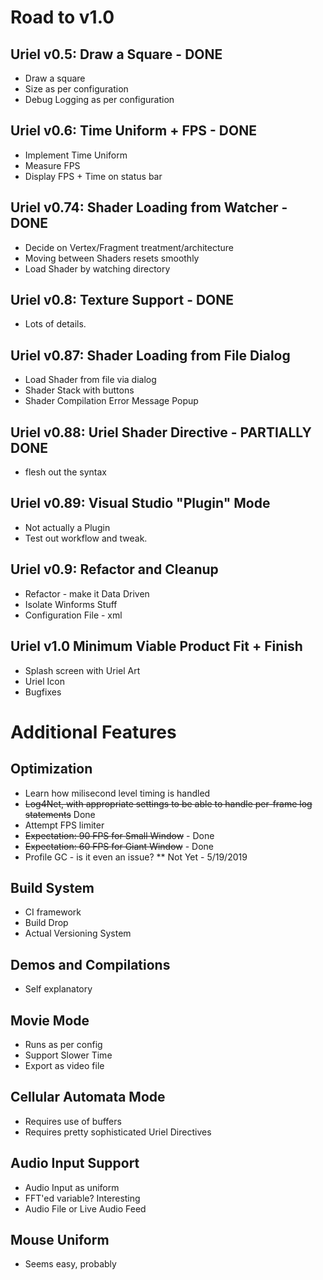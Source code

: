 # Road to v1.0

## Uriel v0.5: Draw a Square - DONE
* Draw a square
* Size as per configuration
* Debug Logging as per configuration

## Uriel v0.6: Time Uniform + FPS - DONE
* Implement Time Uniform 
* Measure FPS
* Display FPS + Time on status bar

## Uriel v0.74: Shader Loading from Watcher - DONE
* Decide on Vertex/Fragment treatment/architecture
* Moving between Shaders resets smoothly
* Load Shader by watching directory

## Uriel v0.8: Texture Support - DONE
* Lots of details.

## Uriel v0.87: Shader Loading from File Dialog 
* Load Shader from file via dialog
* Shader Stack with buttons
* Shader Compilation Error Message Popup

## Uriel v0.88: Uriel Shader Directive - PARTIALLY DONE
* flesh out the syntax

## Uriel v0.89: Visual Studio "Plugin" Mode
* Not actually a Plugin
* Test out workflow and tweak.

## Uriel v0.9: Refactor and Cleanup
* Refactor - make it Data Driven
* Isolate Winforms Stuff
* Configuration File - xml

## Uriel v1.0 Minimum Viable Product Fit + Finish
* Splash screen with Uriel Art
* Uriel Icon
* Bugfixes 

# Additional Features

## Optimization
* Learn how milisecond level timing is handled 
* ~~Log4Net, with appropriate settings to be able to handle per-frame log statements~~ Done
* Attempt FPS limiter
* ~~Expectation: 90 FPS for Small Window~~ - Done
* ~~Expectation: 60 FPS for Giant Window~~ - Done
* Profile GC - is it even an issue?
** Not Yet - 5/19/2019

## Build System
* CI framework
* Build Drop
* Actual Versioning System

## Demos and Compilations
* Self explanatory

## Movie Mode
* Runs as per config
* Support Slower Time
* Export as video file

## Cellular Automata Mode
* Requires use of buffers
* Requires pretty sophisticated Uriel Directives

## Audio Input Support
* Audio Input as uniform
* FFT'ed variable? Interesting
* Audio File or Live Audio Feed

## Mouse Uniform
* Seems easy, probably
